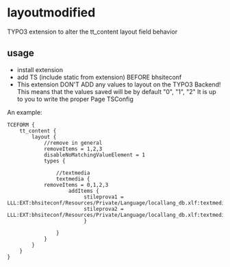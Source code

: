 # layoutmodified
TYPO3 extension to alter the tt_content layout field behavior

## usage
* install extension
* add TS (include static from extension) BEFORE bhsiteconf
* This extension DON'T ADD any values to layout on the TYPO3 Backend! This means that the values saved will be by default "0", "1", "2"
  It is up to you to write the proper Page TSConfig
  
An example:

```
TCEFORM {
	tt_content {
		layout {
	        //remove in general
	        removeItems = 1,2,3
	        disableNoMatchingValueElement = 1
	        types {

	        	//textmedia
	        	textmedia {
            removeItems = 0,1,2,3
				    addItems {
					     stileprova1 = LLL:EXT:bhsiteconf/Resources/Private/Language/locallang_db.xlf:textmedia.layout.style1
					     stileprova2 = LLL:EXT:bhsiteconf/Resources/Private/Language/locallang_db.xlf:textmedia.layout.style2
					     }

	        	}
	        }
		}
	}
}


```  
  
